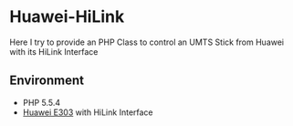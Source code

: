 Huawei-HiLink
=============

Here I try to provide an PHP Class to control an UMTS Stick from Huawei with its HiLink Interface

Environment
-----------
- PHP 5.5.4
- [Huawei E303](http://www.huaweidevices.de/e303) with HiLink Interface
